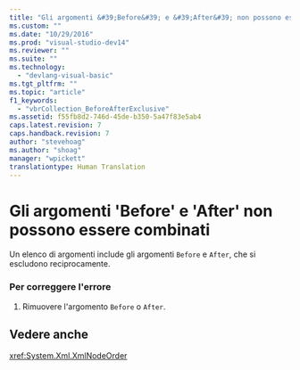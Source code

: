 ```yaml
---
title: "Gli argomenti &#39;Before&#39; e &#39;After&#39; non possono essere combinati | Microsoft Docs"
ms.custom: ""
ms.date: "10/29/2016"
ms.prod: "visual-studio-dev14"
ms.reviewer: ""
ms.suite: ""
ms.technology: 
  - "devlang-visual-basic"
ms.tgt_pltfrm: ""
ms.topic: "article"
f1_keywords: 
  - "vbrCollection_BeforeAfterExclusive"
ms.assetid: f55fb8d2-746d-45de-b350-5a47f83e5ab4
caps.latest.revision: 7
caps.handback.revision: 7
author: "stevehoag"
ms.author: "shoag"
manager: "wpickett"
translationtype: Human Translation
---
```

# Gli argomenti &#39;Before&#39; e &#39;After&#39; non possono essere combinati
Un elenco di argomenti include gli argomenti `Before` e `After`, che si escludono reciprocamente.  
  
### Per correggere l'errore  
  
1.  Rimuovere l'argomento `Before` o `After`.  
  
## Vedere anche  
 <xref:System.Xml.XmlNodeOrder>